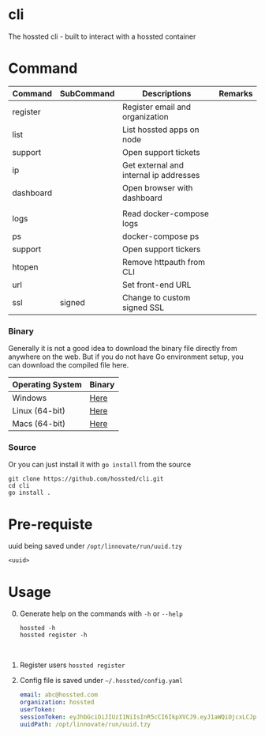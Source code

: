 # cli
The hossted cli - built to interact with a hossted container



#  Command
| Command   | SubCommand | Descriptions                           | Remarks |
|-----------|------------|----------------------------------------|---------|
| register  |            | Register email and organization        |         |
| list      |            | List hossted apps on node              |         |
| support   |            | Open support tickets                   |         |
| ip        |            | Get external and internal ip addresses |         |
| dashboard |            | Open browser with dashboard            |         |
|           |            |                                        |         |
| logs      |            | Read docker-compose logs               |         |
| ps        |            | docker-compose ps                      |         |
| support   |            | Open support tickers                   |         |
| htopen    |            | Remove httpauth from CLI               |         |
| url       |            | Set front-end URL                      |         |
| ssl       | signed     | Change to custom signed SSL            |         |

### Binary
Generally it is not a good idea to download the binary file directly from anywhere on the web. But if you do not have Go environment setup, you can download the compiled file here.

| Operating System | Binary                          |
|------------------|---------------------------------|
| Windows          | [Here](bin/windows/hossted.exe) |
| Linux (64-bit)   | [Here](bin/linux/hossted)       |
| Macs (64-bit)    | [Here](bin/osx/hossted)         |


### Source
Or you can just install it with `go install` from the source

```
git clone https://github.com/hossted/cli.git
cd cli
go install .
```
# Pre-requiste
  uuid being saved under `/opt/linnovate/run/uuid.tzy`
  ```
  <uuid>
  ```


# Usage
0. Generate help on the commands with `-h` or `--help`<br/>

   ```
   hossted -h
   hossted register -h
   ```
   <br/>

1. Register users
   `
   hossted register
   `
   <br/>

2. Config file is saved under `~/.hossted/config.yaml`
   ```yaml
   email: abc@hossted.com
   organization: hossted
   userToken:
   sessionToken: eyJhbGciOiJIUzI1NiIsInR5cCI6IkpXVCJ9.eyJ1aWQiOjcxLCJpYXQiOjE2NDY1NTE5MTgsImV4cCI6MTY0NjYzODMxOH0.jgweC-by2l7ksJ9NZUtjgIqvpu27ls7NZEsZgKrmkGA
   uuidPath: /opt/linnovate/run/uuid.tzy
   ```

